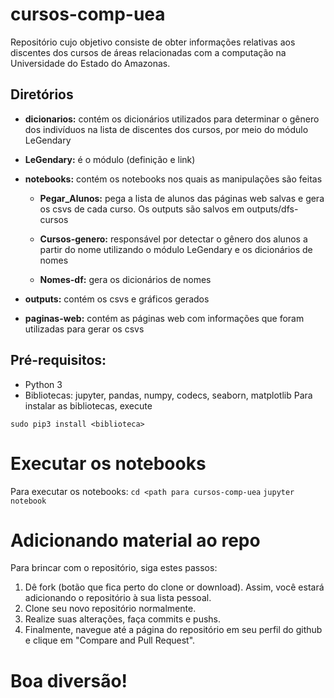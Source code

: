 # cursos-comp-uea
Repositório cujo objetivo consiste de obter informações relativas aos discentes dos cursos de áreas relacionadas com a computação na Universidade do Estado do Amazonas.

## Diretórios

* **dicionarios:** contém os dicionários utilizados para determinar o gênero dos indivíduos na lista de discentes dos cursos, por meio do módulo LeGendary

* **LeGendary:** é o módulo (definição e link)

* **notebooks:** contém os notebooks nos quais as manipulações são feitas

   - **Pegar_Alunos:** pega a lista de alunos das páginas web salvas e gera os csvs de cada curso. Os outputs são salvos em outputs/dfs-cursos

   - **Cursos-genero:** responsável por detectar o gênero dos alunos a partir do nome utilizando o módulo LeGendary e os dicionários de nomes

   - **Nomes-df:** gera os dicionários de nomes

* **outputs:** contém os csvs e gráficos gerados

* **paginas-web:** contém as páginas web com informações que foram utilizadas para gerar os csvs

## Pré-requisitos:
* Python 3
* Bibliotecas: jupyter, pandas, numpy, codecs, seaborn, matplotlib
Para instalar as bibliotecas, execute

`sudo pip3 install <biblioteca>`

# Executar os notebooks
Para executar os notebooks:
`cd <path para cursos-comp-uea`
`jupyter notebook`

# Adicionando material ao repo
Para brincar com o repositório, siga estes passos:
1. Dê fork (botão que fica perto do clone or download). Assim, você estará adicionando o repositório à sua lista pessoal.
2. Clone seu novo repositório normalmente.
3. Realize suas alterações, faça commits e pushs.
4. Finalmente, navegue até a página do repositório em seu perfil do github e clique em "Compare and Pull Request".

# Boa diversão!

